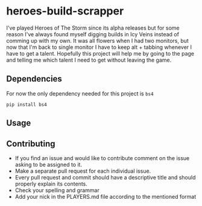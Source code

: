 # heroes-build-scrapper

I've played Heroes of The Storm since its alpha releases but for some reason I've always found myself
digging builds in Icy Veins instead of comming up with my own. It was all flowers when I had two
monitors, but now that I'm back to single monitor I have to keep alt + tabbing whenever I have to
get a talent. Hopefully this project will help me by going to the page and telling me which talent
I need to get without leaving the game.

## Dependencies
For now the only dependency needed for this project is `bs4`
```
pip install bs4
```
## Usage

## Contributing

* If you find an issue and would like to contribute comment on the issue asking to be assigned to it.
* Make a separate pull request for each individual issue.
* Every pull request and commit should have a descriptive title and should properly explain its contents.
* Check your spelling and grammar
* Add your nick in the PLAYERS.md file according to the mentioned format 

